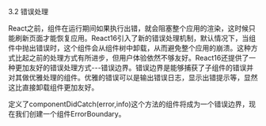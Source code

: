 3.2 错误处理

React之前，组件在运行期间如果执行出错，就会阻塞整个应用的渲染，这时候只能刷新页面才能恢复应用。React16引入了新的错误处理机制，默认情况下，当组件中抛出错误时，这个组件会从组件树中卸载，从而避免整个应用的崩溃。这种方式比起之前的处理方式有所进步，但用户体验依然不够友好。React16还提供了一种更加友好的错误处理方式---错误边界。错误边界是能够捕获了子组件的错误并对其做优雅处理的组件。优雅的错误可以是输出错误日志，显示出错提示等，显然这比直接卸载组件更加友好。

定义了componentDidCatch(error,info)这个方法的组件将成为一个错误边界，现在我们创建一个组件ErrorBoundary。

